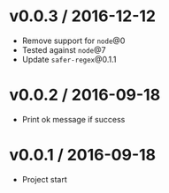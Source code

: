 v0.0.3 / 2016-12-12
==================

  * Remove support for `node`@0
  * Tested against `node`@7
  * Update `safer-regex`@0.1.1

v0.0.2 / 2016-09-18
==================

  * Print ok message if success

v0.0.1 / 2016-09-18
==================

  * Project start
